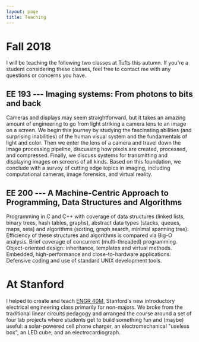```yaml
---
layout: page
title: Teaching
---
```


# Fall 2018

I will be teaching the following two classes at Tufts this autumn.  If you're a student considering these classes, feel free to contact me with any questions or concerns you have.

## EE 193 --- Imaging systems: From photons to bits and back
Cameras and displays may seem straightforward, but it takes an amazing amount of engineering to go from light striking a camera lens to an image on a screen.  We begin this journey by studying the fascinating abilities (and surprising inabilities) of the human visual system and the fundamentals of light and color.  Then we enter the lens of a camera and travel down the image processing pipeline, discussing how pixels are created, processed, and compressed.  Finally, we discuss systems for transmitting and displaying images on screens of all kinds.  Based on this foundation, we conclude with a survey of cutting edge topics in imaging, including computational cameras, image forensics, and virtual reality.

## EE 200 --- A Machine-Centric Approach to Programming, Data Structures and Algorithms
Programming in C and C++ with coverage of data structures (linked lists, binary trees, hash tables, graphs), abstract data types (stacks, queues, maps, sets) and algorithms (sorting, graph search, minimal spanning tree). Efficiency of these structures and algorithms is compared via Big-O analysis. Brief coverage of concurrent (multi-threaded) programming. Object-oriented design: inheritance, templates and virtual methods. Embedded, high-performance and close-to-hardware applications. Defensive coding and use of standard UNIX development tools. 

# At Stanford
I helped to create and teach [ENGR 40M](http://engr40m.stanford.edu), Stanford's new introductory electrical engineering class primarily for non-majors.
We broke from the traditional linear circuits pedagogy and arranged the course around a set of four lab projects where students get to build something fun and (maybe) useful: a solar-powered cell phone charger, an electromechanical "useless box", an LED cube, and an electrocardiograph.

